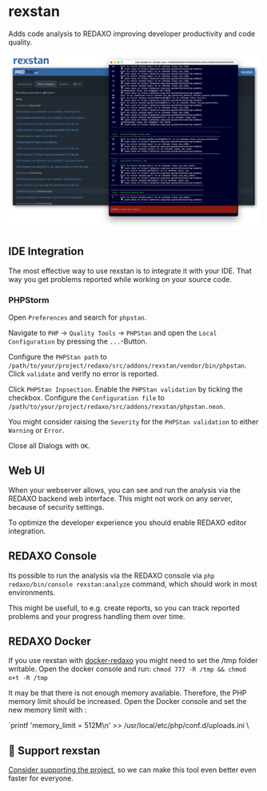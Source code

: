 rexstan
=======

Adds code analysis to REDAXO improving developer productivity and code quality.

![Screenshots](https://github.com/FriendsOfREDAXO/rexstan/blob/assets/stanscreen.png?raw=true)


## IDE Integration

The most effective way to use rexstan is to integrate it with your IDE.
That way you get problems reported while working on your source code.

### PHPStorm

Open `Preferences` and search for `phpstan`.

Navigate to `PHP` -> `Quality Tools` -> `PHPStan` and open the `Local Configuration` by pressing the `...`-Button.

Configure the `PHPStan path` to `/path/to/your/project/redaxo/src/addons/rexstan/vendor/bin/phpstan`.
Click `validate` and verify no error is reported.

Click `PHPStan Inpsection`. Enable the `PHPStan validation` by ticking the checkbox.
Configure the `Configuration file` to `/path/to/your/project/redaxo/src/addons/rexstan/phpstan.neon`.

You might consider raising the `Severity` for the `PHPStan validation` to either `Warning` or `Error`.

Close all Dialogs with `OK`.

## Web UI

When your webserver allows, you can see and run the analysis via the REDAXO backend web interface.
This might not work on any server, because of security settings.

To optimize the developer experience you should enable REDAXO editor integration.

## REDAXO Console

Its possible to run the analysis via the REDAXO console via `php redaxo/bin/console rexstan:analyze` command, which should work in most environments.

This might be usefull, to e.g. create reports, so you can track reported problems and your progress handling them over time.

## REDAXO Docker 

If you use rexstan with [docker-redaxo](https://github.com/FriendsOfREDAXO/docker-redaxo) you might need to set the /tmp folder writable. Open the docker console and run: `chmod 777 -R /tmp && chmod o+t -R /tmp`

It may be that there is not enough memory available. Therefore, the PHP memory limit should be increased. Open the Docker console and set the new memory limit with : 

`printf 'memory_limit = 512M\n' >> /usr/local/etc/php/conf.d/uploads.ini \

## 💌 Support rexstan

[Consider supporting the project](https://github.com/sponsors/staabm), so we can make this tool even better even faster for everyone.

